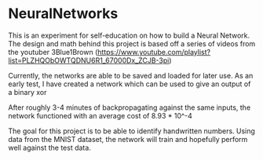 # NeuralNetworks

This is an experiment for self-education on how to build a Neural Network.
The design and math behind this project is based off a series of videos from the youtuber 3Blue1Brown 
(https://www.youtube.com/playlist?list=PLZHQObOWTQDNU6R1_67000Dx_ZCJB-3pi)

Currently, the networks are able to be saved and loaded for later use.
As an early test, I have created a network which can be used to give an output of a binary xor

After roughly 3-4 minutes of backpropagating against the same inputs, the network functioned with an average cost of
8.93 * 10^-4 

The goal for this project is to be able to identify handwritten numbers. Using data from the MNIST dataset, the 
network will train and hopefully perform well against the test data. 
